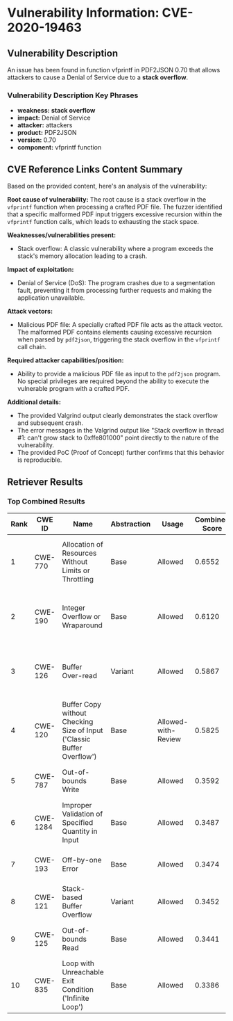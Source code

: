 # Vulnerability Information: CVE-2020-19463

## Vulnerability Description
An issue has been found in function vfprintf in PDF2JSON 0.70 that allows attackers to cause a Denial of Service due to a **stack overflow**.

### Vulnerability Description Key Phrases
- **weakness:** **stack overflow**
- **impact:** Denial of Service
- **attacker:** attackers
- **product:** PDF2JSON
- **version:** 0.70
- **component:** vfprintf function

## CVE Reference Links Content Summary
Based on the provided content, here's an analysis of the vulnerability:

**Root cause of vulnerability:**
The root cause is a stack overflow in the `vfprintf` function when processing a crafted PDF file. The fuzzer identified that a specific malformed PDF input triggers excessive recursion within the `vfprintf` function calls, which leads to exhausting the stack space.

**Weaknesses/vulnerabilities present:**
- Stack overflow: A classic vulnerability where a program exceeds the stack's memory allocation leading to a crash.

**Impact of exploitation:**
- Denial of Service (DoS): The program crashes due to a segmentation fault, preventing it from processing further requests and making the application unavailable.

**Attack vectors:**
- Malicious PDF file: A specially crafted PDF file acts as the attack vector. The malformed PDF contains elements causing excessive recursion when parsed by `pdf2json`, triggering the stack overflow in the `vfprintf` call chain.

**Required attacker capabilities/position:**
- Ability to provide a malicious PDF file as input to the `pdf2json` program. No special privileges are required beyond the ability to execute the vulnerable program with a crafted PDF.

**Additional details:**
- The provided Valgrind output clearly demonstrates the stack overflow and subsequent crash.
- The error messages in the Valgrind output like "Stack overflow in thread #1: can't grow stack to 0xffe801000" point directly to the nature of the vulnerability.
- The provided PoC (Proof of Concept) further confirms that this behavior is reproducible.

## Retriever Results

### Top Combined Results

| Rank | CWE ID | Name | Abstraction | Usage | Combined Score | Retrievers | Individual Scores |
|------|--------|------|-------------|-------|---------------|------------|-------------------|
| 1 | CWE-770 | Allocation of Resources Without Limits or Throttling | Base | Allowed | 0.6552 | dense, sparse, graph | dense: 0.535, sparse: 0.159, graph: 0.828 |
| 2 | CWE-190 | Integer Overflow or Wraparound | Base | Allowed | 0.6120 | dense, sparse, graph | dense: 0.546, sparse: 0.132, graph: 0.737 |
| 3 | CWE-126 | Buffer Over-read | Variant | Allowed | 0.5867 | dense, sparse, graph | dense: 0.542, sparse: 0.120, graph: 0.826 |
| 4 | CWE-120 | Buffer Copy without Checking Size of Input ('Classic Buffer Overflow') | Base | Allowed-with-Review | 0.5825 | dense, sparse, graph | dense: 0.509, sparse: 0.141, graph: 0.770 |
| 5 | CWE-787 | Out-of-bounds Write | Base | Allowed | 0.3592 | sparse, graph | sparse: 0.120, graph: 0.813 |
| 6 | CWE-1284 | Improper Validation of Specified Quantity in Input | Base | Allowed | 0.3487 | dense, sparse | dense: 0.542, sparse: 0.136 |
| 7 | CWE-193 | Off-by-one Error | Base | Allowed | 0.3474 | dense, sparse | dense: 0.540, sparse: 0.135 |
| 8 | CWE-121 | Stack-based Buffer Overflow | Variant | Allowed | 0.3452 | dense, sparse | dense: 0.568, sparse: 0.157 |
| 9 | CWE-125 | Out-of-bounds Read | Base | Allowed | 0.3441 | dense, sparse | dense: 0.532, sparse: 0.136 |
| 10 | CWE-835 | Loop with Unreachable Exit Condition ('Infinite Loop') | Base | Allowed | 0.3386 | dense, sparse | dense: 0.525, sparse: 0.133 |

